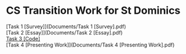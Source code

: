 # CS Transition Work for St Dominics

[Task 1 [Survey]](Documents/Task 1 [Survey].pdf)  
[Task 2 [Essay]](Documents/Task 2 [Essay].pdf)  
[Task 3 [Code]](Code)  
[Task 4 [Presenting Work]](Documents/Task 4 [Presenting Work].pdf)  
